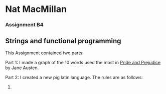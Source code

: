# Nat MacMillan
### Assignment B4
## Strings and functional programming

This Assignment contained two parts: 

Part 1: I made a graph of the 10 words used the most in <ins> Pride and Prejudice </ins> by Jane Austen.

Part 2: I created a new pig latin language. The rules are as follows:

1) 
